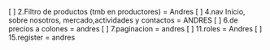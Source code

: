 [ ] 2.Filtro de productos (tmb en productores) = Andres
[ ] 4.nav Inicio, sobre nosotros, mercado,actividades y contactos = ANDRES
[ ] 6.de precios a colones = andres
[ ] 7.paginacion = andres
[ ] 11.roles = Andres
[ ] 15.register = andres